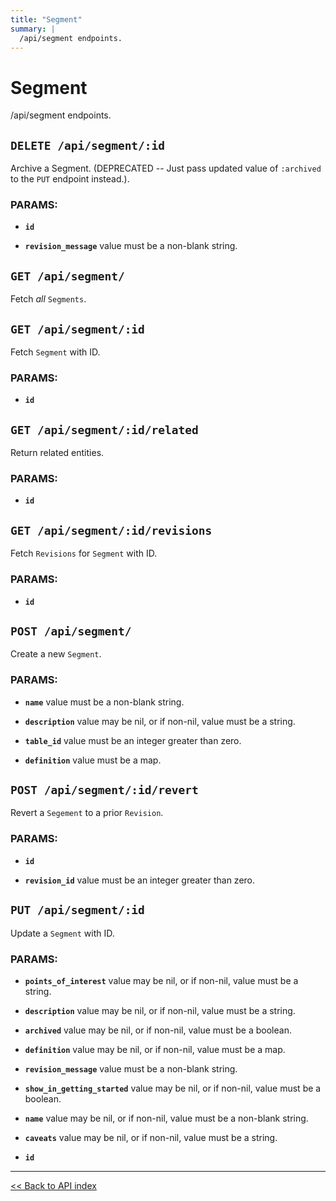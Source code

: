 ```yaml
---
title: "Segment"
summary: |
  /api/segment endpoints.
---
```


# Segment

/api/segment endpoints.

## `DELETE /api/segment/:id`

Archive a Segment. (DEPRECATED -- Just pass updated value of `:archived` to the `PUT` endpoint instead.).

### PARAMS:

*  **`id`** 

*  **`revision_message`** value must be a non-blank string.

## `GET /api/segment/`

Fetch *all* `Segments`.

## `GET /api/segment/:id`

Fetch `Segment` with ID.

### PARAMS:

*  **`id`**

## `GET /api/segment/:id/related`

Return related entities.

### PARAMS:

*  **`id`**

## `GET /api/segment/:id/revisions`

Fetch `Revisions` for `Segment` with ID.

### PARAMS:

*  **`id`**

## `POST /api/segment/`

Create a new `Segment`.

### PARAMS:

*  **`name`** value must be a non-blank string.

*  **`description`** value may be nil, or if non-nil, value must be a string.

*  **`table_id`** value must be an integer greater than zero.

*  **`definition`** value must be a map.

## `POST /api/segment/:id/revert`

Revert a `Segement` to a prior `Revision`.

### PARAMS:

*  **`id`** 

*  **`revision_id`** value must be an integer greater than zero.

## `PUT /api/segment/:id`

Update a `Segment` with ID.

### PARAMS:

*  **`points_of_interest`** value may be nil, or if non-nil, value must be a string.

*  **`description`** value may be nil, or if non-nil, value must be a string.

*  **`archived`** value may be nil, or if non-nil, value must be a boolean.

*  **`definition`** value may be nil, or if non-nil, value must be a map.

*  **`revision_message`** value must be a non-blank string.

*  **`show_in_getting_started`** value may be nil, or if non-nil, value must be a boolean.

*  **`name`** value may be nil, or if non-nil, value must be a non-blank string.

*  **`caveats`** value may be nil, or if non-nil, value must be a string.

*  **`id`**

---

[<< Back to API index](../api-documentation.md)